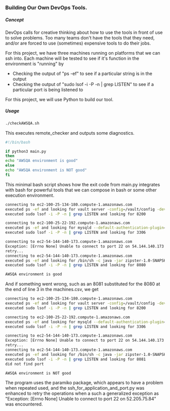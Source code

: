 ### Building Our Own DevOps Tools.

##### Concept
DevOps calls for creative thinking about how to use the tools in front of use to solve problems.  Too many teams don't have the tools that they need, and/or are forced to use (sometimes) expensive tools to do their jobs.

For this project, we have three machines running on platforms that we can ssh into.  Each machine will be tested to see if it's function in the environment is "running" by
<ul>
<li>Checking the output of "ps -ef" to see if a particular string is in the output</li>
<li>Checking the output of "sudo lsof -i -P -n | grep LISTEN" to see if a particular port is being listened to</li>
</ul>

For this project, we will use Python to build our tool.

##### Usage
```bash
./checkAWSQA.sh
```
This executes remote_checker and outputs some diagnostics.  

```bash
#!/bin/bash

if python3 main.py
then
echo "AWSQA environment is good"
else
echo "AWSQA environment is NOT good"
fi
```
This minimal bash script shows how the exit code from main.py integrates with bash for powerful tools that we can compose in bash or some other execution environment.

```bash
connecting to ec2-100-25-134-180.compute-1.amazonaws.com
executed ps -ef and looking for vault server -config=/vault/config -dev-root-token-id= -dev-listen-address=0.0.0.0:8200
executed sudo lsof -i -P -n | grep LISTEN and looking for 8200

connecting to ec2-100-25-22-192.compute-1.amazonaws.com
executed ps -ef and looking for mysqld --default-authentication-plugin=mysql_native_password
executed sudo lsof -i -P -n | grep LISTEN and looking for 3306

connecting to ec2-54-144-140-173.compute-1.amazonaws.com
Exception: [Errno None] Unable to connect to port 22 on 54.144.140.173
retry...
connecting to ec2-54-144-140-173.compute-1.amazonaws.com
executed ps -ef and looking for /bin/sh -c java -jar zipster-1.0-SNAPSHOT.jar
executed sudo lsof -i -P -n | grep LISTEN and looking for 8080

AWSQA environment is good
```
And if something went wrong, such as an 8081 substituted for the 8080 at the end of line 3 in the machines.csv, we get
```bash
connecting to ec2-100-25-134-180.compute-1.amazonaws.com
executed ps -ef and looking for vault server -config=/vault/config -dev-root-token-id= -dev-listen-address=0.0.0.0:8200
executed sudo lsof -i -P -n | grep LISTEN and looking for 8200

connecting to ec2-100-25-22-192.compute-1.amazonaws.com
executed ps -ef and looking for mysqld --default-authentication-plugin=mysql_native_password
executed sudo lsof -i -P -n | grep LISTEN and looking for 3306

connecting to ec2-54-144-140-173.compute-1.amazonaws.com
Exception: [Errno None] Unable to connect to port 22 on 54.144.140.173
retry...
connecting to ec2-54-144-140-173.compute-1.amazonaws.com
executed ps -ef and looking for /bin/sh -c java -jar zipster-1.0-SNAPSHOT.jar
executed sudo lsof -i -P -n | grep LISTEN and looking for 8081
did not find port

AWSQA environment is NOT good
```

The program uses the paramiko package, which appears to have a problem when repeated used, and the ssh_for_application_and_port.py was enhanced to retry the operations when a such a generalized exception as "Exception: [Errno None] Unable to connect to port 22 on 52.205.75.84" was encountered.